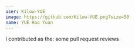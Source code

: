 ```yaml
---
user: Kilow-YUE
image: https://github.com/Kilow-YUE.png?size=50
name: YUE Hao Yuan
---
```

I contributed as the: some pull request reviews
